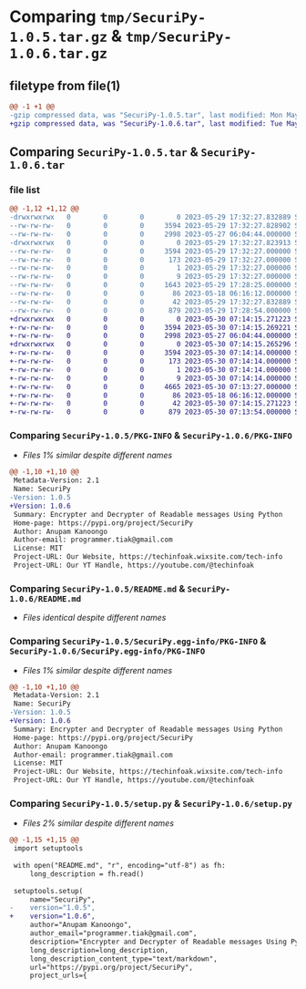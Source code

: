 # Comparing `tmp/SecuriPy-1.0.5.tar.gz` & `tmp/SecuriPy-1.0.6.tar.gz`

## filetype from file(1)

```diff
@@ -1 +1 @@
-gzip compressed data, was "SecuriPy-1.0.5.tar", last modified: Mon May 29 17:32:27 2023, max compression
+gzip compressed data, was "SecuriPy-1.0.6.tar", last modified: Tue May 30 07:14:15 2023, max compression
```

## Comparing `SecuriPy-1.0.5.tar` & `SecuriPy-1.0.6.tar`

### file list

```diff
@@ -1,12 +1,12 @@
-drwxrwxrwx   0        0        0        0 2023-05-29 17:32:27.832889 SecuriPy-1.0.5/
--rw-rw-rw-   0        0        0     3594 2023-05-29 17:32:27.828902 SecuriPy-1.0.5/PKG-INFO
--rw-rw-rw-   0        0        0     2998 2023-05-27 06:04:44.000000 SecuriPy-1.0.5/README.md
-drwxrwxrwx   0        0        0        0 2023-05-29 17:32:27.823913 SecuriPy-1.0.5/SecuriPy.egg-info/
--rw-rw-rw-   0        0        0     3594 2023-05-29 17:32:27.000000 SecuriPy-1.0.5/SecuriPy.egg-info/PKG-INFO
--rw-rw-rw-   0        0        0      173 2023-05-29 17:32:27.000000 SecuriPy-1.0.5/SecuriPy.egg-info/SOURCES.txt
--rw-rw-rw-   0        0        0        1 2023-05-29 17:32:27.000000 SecuriPy-1.0.5/SecuriPy.egg-info/dependency_links.txt
--rw-rw-rw-   0        0        0        9 2023-05-29 17:32:27.000000 SecuriPy-1.0.5/SecuriPy.egg-info/top_level.txt
--rw-rw-rw-   0        0        0     1643 2023-05-29 17:28:25.000000 SecuriPy-1.0.5/SecuriPy.py
--rw-rw-rw-   0        0        0       86 2023-05-18 06:16:12.000000 SecuriPy-1.0.5/pyproject.toml
--rw-rw-rw-   0        0        0       42 2023-05-29 17:32:27.832889 SecuriPy-1.0.5/setup.cfg
--rw-rw-rw-   0        0        0      879 2023-05-29 17:28:54.000000 SecuriPy-1.0.5/setup.py
+drwxrwxrwx   0        0        0        0 2023-05-30 07:14:15.271223 SecuriPy-1.0.6/
+-rw-rw-rw-   0        0        0     3594 2023-05-30 07:14:15.269221 SecuriPy-1.0.6/PKG-INFO
+-rw-rw-rw-   0        0        0     2998 2023-05-27 06:04:44.000000 SecuriPy-1.0.6/README.md
+drwxrwxrwx   0        0        0        0 2023-05-30 07:14:15.265296 SecuriPy-1.0.6/SecuriPy.egg-info/
+-rw-rw-rw-   0        0        0     3594 2023-05-30 07:14:14.000000 SecuriPy-1.0.6/SecuriPy.egg-info/PKG-INFO
+-rw-rw-rw-   0        0        0      173 2023-05-30 07:14:14.000000 SecuriPy-1.0.6/SecuriPy.egg-info/SOURCES.txt
+-rw-rw-rw-   0        0        0        1 2023-05-30 07:14:14.000000 SecuriPy-1.0.6/SecuriPy.egg-info/dependency_links.txt
+-rw-rw-rw-   0        0        0        9 2023-05-30 07:14:14.000000 SecuriPy-1.0.6/SecuriPy.egg-info/top_level.txt
+-rw-rw-rw-   0        0        0     4665 2023-05-30 07:13:27.000000 SecuriPy-1.0.6/SecuriPy.py
+-rw-rw-rw-   0        0        0       86 2023-05-18 06:16:12.000000 SecuriPy-1.0.6/pyproject.toml
+-rw-rw-rw-   0        0        0       42 2023-05-30 07:14:15.271223 SecuriPy-1.0.6/setup.cfg
+-rw-rw-rw-   0        0        0      879 2023-05-30 07:13:54.000000 SecuriPy-1.0.6/setup.py
```

### Comparing `SecuriPy-1.0.5/PKG-INFO` & `SecuriPy-1.0.6/PKG-INFO`

 * *Files 1% similar despite different names*

```diff
@@ -1,10 +1,10 @@
 Metadata-Version: 2.1
 Name: SecuriPy
-Version: 1.0.5
+Version: 1.0.6
 Summary: Encrypter and Decrypter of Readable messages Using Python
 Home-page: https://pypi.org/project/SecuriPy
 Author: Anupam Kanoongo
 Author-email: programmer.tiak@gmail.com
 License: MIT
 Project-URL: Our Website, https://techinfoak.wixsite.com/tech-info
 Project-URL: Our YT Handle, https://youtube.com/@techinfoak
```

### Comparing `SecuriPy-1.0.5/README.md` & `SecuriPy-1.0.6/README.md`

 * *Files identical despite different names*

### Comparing `SecuriPy-1.0.5/SecuriPy.egg-info/PKG-INFO` & `SecuriPy-1.0.6/SecuriPy.egg-info/PKG-INFO`

 * *Files 1% similar despite different names*

```diff
@@ -1,10 +1,10 @@
 Metadata-Version: 2.1
 Name: SecuriPy
-Version: 1.0.5
+Version: 1.0.6
 Summary: Encrypter and Decrypter of Readable messages Using Python
 Home-page: https://pypi.org/project/SecuriPy
 Author: Anupam Kanoongo
 Author-email: programmer.tiak@gmail.com
 License: MIT
 Project-URL: Our Website, https://techinfoak.wixsite.com/tech-info
 Project-URL: Our YT Handle, https://youtube.com/@techinfoak
```

### Comparing `SecuriPy-1.0.5/setup.py` & `SecuriPy-1.0.6/setup.py`

 * *Files 2% similar despite different names*

```diff
@@ -1,15 +1,15 @@
 import setuptools
 
 with open("README.md", "r", encoding="utf-8") as fh:
     long_description = fh.read()
 
 setuptools.setup(
     name="SecuriPy",
-    version="1.0.5",
+    version="1.0.6",
     author="Anupam Kanoongo",
     author_email="programmer.tiak@gmail.com",
     description="Encrypter and Decrypter of Readable messages Using Python",
     long_description=long_description,
     long_description_content_type="text/markdown",
     url="https://pypi.org/project/SecuriPy",
     project_urls={
```

